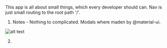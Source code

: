 This app is all about small things, which every developer should can. 
Nav is just small routing to the root path '/'. 


1) Notes - Nothing to complicated. Modals where maden by @material-ui. 


![alt text](https://cdn.discordapp.com/attachments/630797359252504643/813244188018999296/unknown.png)


2) 
